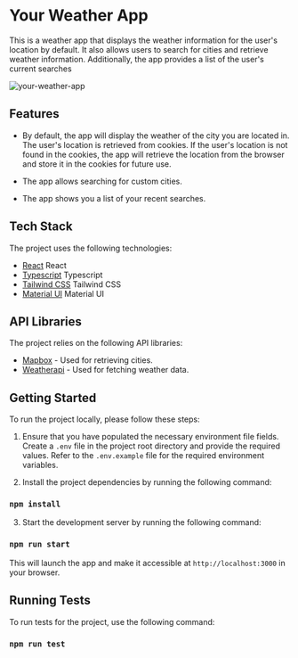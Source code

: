 # Your Weather App

This is a weather app that displays the weather information for the user's location by default. It also allows users to search for cities and retrieve weather information. Additionally, the app provides a list of the user's current searches

![your-weather-app](https://github.com/serralex/weather-app/assets/19570597/c85ff822-5f4d-4d1d-8f91-a6978ddf7e06)



## Features

- By default, the app will display the weather of the city you are located in. The user's location is retrieved from cookies. If the user's location is not found in the cookies, the app will retrieve the location from the browser and store it in the cookies for future use.

- The app allows searching for custom cities.

- The app shows you a list of your recent searches.

## Tech Stack

The project uses the following technologies:

- [React](https://reactjs.org/) React
- [Typescript](https://www.typescriptlang.org) Typescript
- [Tailwind CSS](https://tailwindcss.com) Tailwind CSS
- [Material UI](https://material-ui.com) Material UI

## API Libraries

The project relies on the following API libraries:

- [Mapbox](https://www.mapbox.com/) - Used for retrieving cities.
- [Weatherapi](https://www.weatherapi.com/) - Used for fetching weather data.

## Getting Started

To run the project locally, please follow these steps:

1. Ensure that you have populated the necessary environment file fields. Create a `.env` file in the project root directory and provide the required values. Refer to the `.env.example` file for the required environment variables.

2. Install the project dependencies by running the following command:

### `npm install`

3. Start the development server by running the following command:

### `npm run start`

This will launch the app and make it accessible at `http://localhost:3000` in your browser.

## Running Tests

To run tests for the project, use the following command:

### `npm run test`
